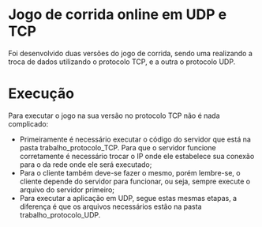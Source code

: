 # Jogo de corrida online em UDP e TCP

Foi desenvolvido duas versões do jogo de corrida, sendo uma realizando a troca de dados utilizando o protocolo TCP, e a outra o protocolo UDP.

# Execução

Para executar o jogo na sua versão no protocolo TCP não é nada complicado:

  - Primeiramente é necessário executar o código do servidor que está na pasta trabalho_protocolo_TCP. Para que o servidor funcione corretamente é necessário trocar o IP onde ele estabelece sua conexão para o da rede onde ele será executado;
  - Para o cliente também deve-se fazer o mesmo, porém lembre-se, o cliente depende do servidor para funcionar, ou seja, sempre execute o arquivo do servidor primeiro;
  - Para executar a aplicação em UDP, segue estas mesmas etapas, a diferença é que os arquivos necessários estão na pasta trabalho_protocolo_UDP.
